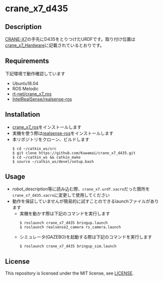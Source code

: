 # crane_x7_d435

## Description
[CRANE-X7](https://rt-net.jp/products/crane-x7/)の手先にD435をとりつけたURDFです。取り付け位置は[crane_x7_Hardware](https://github.com/rt-net/crane_x7_Hardware/blob/master/Drawing/CRANE-X7_with_RealSenseD435.pdf)に記載されているとおりです。

## Requirements
下記環境で動作確認しています  
* Ubuntu18.04
* ROS Melodic
* [rt-net/crane_x7_ros](https://github.com/rt-net/crane_x7_ros)
* [IntelRealSense/realsense-ros](https://github.com/IntelRealSense/realsense-ros)

## Installation
* [crane_x7_ros](https://github.com/rt-net/crane_x7_ros)をインストールします
* 実機を使う際は[realsense-ros](https://github.com/IntelRealSense/realsense-ros)をインストールします
* 本リポジトリをクローン、ビルドします  
    ```
    $ cd ~/catkin_ws/src
    $ git clone https://github.com/Kuwamai/crane_x7_d435.git
    $ cd ~/catkin_ws && catkin_make
    $ source ~/catkin_ws/devel/setup.bash
    ```

## Usage
* robot_description等に読み込む際、`crane_x7.urdf.xacro`だった箇所を`crane_x7_d435.xacro`に変更して使用してください
* 動作を保証していませんが簡易的に試すことのできるlaunchファイルがあります
    * 実機を動かす際は下記のコマンドを実行します
        ```
        $ roslaunch crane_x7_d435 bringup.launch
        $ roslaunch realsense2_camera rs_camera.launch
        ```
    * シミュレータ(GAZEBO)を起動する際は下記のコマンドを実行します
        ```
        $ roslaunch crane_x7_d435 bringup_sim.launch
        ```

## License
This repository is licensed under the MIT license, see [LICENSE](./LICENSE).
